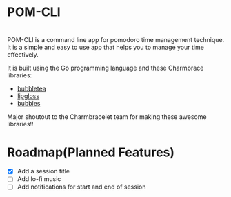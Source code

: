# POM-CLI

#

POM-CLI is a command line app for pomodoro time management technique. It is a simple and easy to use app that helps you to manage your time effectively.

It is built using the Go programming language and these Charmbrace libraries:

- [bubbletea](github.com/charmbracelet/bubbletea)
- [lipgloss](github.com/charmbracelet/lipgloss)
- [bubbles](github.com/charmbracelet/bubbles/progress)

Major shoutout to the Charmbracelet team for making these awesome libraries!!

#

# Roadmap(Planned Features)

- [x] Add a session title
- [ ] Add lo-fi music
- [ ] Add notifications for start and end of session
